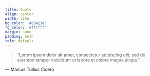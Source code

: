 ```yaml
---
title: Quote
align: center
width: site
bg_color: '#00423e'
fg_color: '#ffffff'
margin: none
padding: both
role: default
---
```


> “Lorem ipsum dolor sit amet, consectetur adipiscing elit, sed do eiusmod tempor incididunt ut labore et dolore magna aliqua.”

― Marcus Tullius Cicero